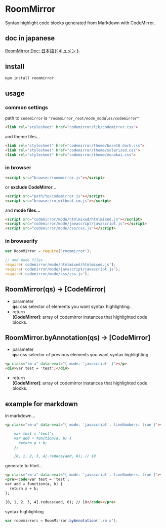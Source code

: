 # RoomMirror
Syntax highlight code blocks generated from Markdown with CodeMirror.

## doc in japanese

[RoomMirror Doc: 日本語ドキュメント](http://all-user.github.io/roommirror/docs)

## install
```bash
npm install roommirror
```

## usage

### common settings
path to `codemirror` is `"roommirror_root/node_modules/codemirror"`
```html
<link rel="stylesheet" href="codemirror/lib/codemirror.css">
```
and theme files...
```html
<link rel="stylesheet" href="codemirror/theme/base16-dark.css">
<link rel="stylesheet" href="codemirror/theme/solarized.css">
<link rel="stylesheet" href="codemirror/theme/monokai.css">
```

### in browser
```html
<script src="browser/roommirror.js"></script>
```

or __exclude CodeMirror__...
```html
<script src="path/to/codemirror.js"></script>
<script src="browser/rm_without_cm.js"></script>
```

and __mode files...__
```html
<script src="codemirror/mode/htmlmixed/htmlmixed.js"></script>
<script src="codemirror/mode/javascript/javascript.js"></script>
<script src="codemirror/mode/css/css.js"></script>
```

### in browserify
```javascript
var RoomMirror = require('roommirror');

// and mode files...
require('codemirror/mode/htmlmixed/htmlmixed.js');
require('codemirror/mode/javascript/javascript.js');
require('codemirror/mode/css/css.js');
```

## RoomMirror(qs) -> [CodeMirror]

- parameter<br>
  __qs__: css selector of elements you want syntax highlighting.
- return<br>
  __[CodeMirror]__: array of codemirror instances that highlighted code blocks.

## RoomMirror.byAnnotation(qs) -> [CodeMirror]

- parameter<br>
  __qs__: css selector of previous elements you want syntax highlighting.
```html
<p class="rm-a" data-eval="{ mode: 'javascript' }"></p>
<div>var test = 'test';</div>
```
- return<br>
  __[CodeMirror]__: array of codemirror instances that highlighted code blocks.

## example for markdown
in markdown...
```markdown
<p class="rm-a" data-eval="{ mode: 'javascript', lineNumbers: true }"></p>

    var test = 'test';
    var add = function(a, b) {
      return a + b;
    };

    [0, 1, 2, 3, 4].reduce(add, 0); // 10

```

generate to html...

```html
<p class="rm-a" data-eval="{ mode: 'javascript', lineNumbers: true }"></p>
<pre><code>var test = 'test';
var add = function(a, b) {
  return a + b;
};

[0, 1, 2, 3, 4].reduce(add, 0); // 10</code></pre>
```

syntax highlighting

```javascript
var roommirrors = RoomMirror.byAnnotation('.rm-a');
```
